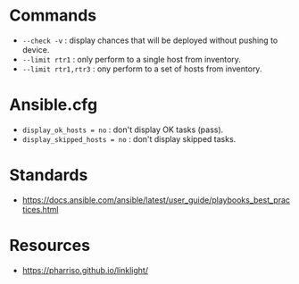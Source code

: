 # Commands
* `--check -v` : display chances that will be deployed without pushing to device.
* `--limit rtr1` : only perform to a single host from inventory.
* `--limit rtr1,rtr3` : ony perform to a set of hosts from inventory.

# Ansible.cfg
* `display_ok_hosts = no` : don't display OK tasks (pass).
* `display_skipped_hosts = no` : don't display skipped tasks.

# Standards
* https://docs.ansible.com/ansible/latest/user_guide/playbooks_best_practices.html

# Resources
* https://pharriso.github.io/linklight/
